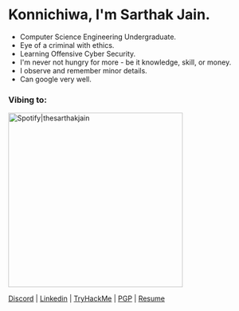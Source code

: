 # Konnichiwa, I'm Sarthak Jain.
- Computer Science Engineering Undergraduate.
- Eye of a criminal with ethics.
- Learning Offensive Cyber Security.
- I'm never not hungry for more - be it knowledge, skill, or money.
- I observe and remember minor details.
- Can google very well.

### Vibing to:
[<img src="https://github-spotify-api.thesarthakjain.vercel.app/api/spotify" alt="Spotify|thesarthakjain" width="350" />][spotify]

<a href="https://discord.com/users/629276069878562817">Discord</a> | <a href="https://www.linkedin.com/in/thesarthakjain">Linkedin</a> | <a href="https://tryhackme.com/p/thesarthakjain">TryHackMe</a> | <a href="https://raw.githubusercontent.com/thesarthakjain/thesarthakjain/main/utils/PGP">PGP</a> | <a href="https://github.com/thesarthakjain/thesarthakjain/raw/main/utils/Sarthak_Resume_Without_Contact.pdf">Resume</a>

[spotify]: https://open.spotify.com/user/3173cdyb5ycg6bbawxvrpnjmpxum?si=ZHYl6GKfRkKhmyeuVf4iJA
